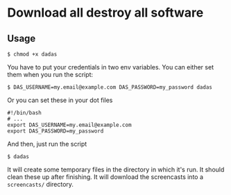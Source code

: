 # Download all destroy all software

## Usage

    $ chmod +x dadas

You have to put your credentials in two env variables. You can either set them when you run the script:

    $ DAS_USERNAME=my.email@example.com DAS_PASSWORD=my_password dadas

Or you can set these in your dot files

    #!/bin/bash
    # ...
    export DAS_USERNAME=my.email@example.com
    export DAS_PASSWORD=my_password

And then, just run the script

    $ dadas

It will create some temporary files in the directory in which it's run. It should clean these up after finishing. It will download the screencasts into a `screencasts/` directory.
